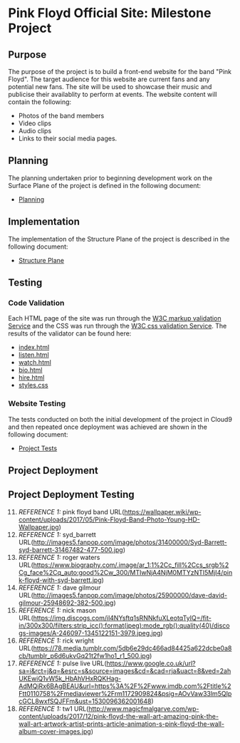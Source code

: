 # Pink Floyd Official Site: Milestone Project 

## Purpose

The purpose of the project is to build a front-end website for the band "Pink Floyd". The target audience for this website are current fans and any potential new fans. The site will be used to showcase their music and publicise their availablity to perform at events. The website content will contain the following:

* Photos of the band members
* Video clips
* Audio clips
* Links to their social media pages.


## Planning

The planning undertaken prior to beginning development work on the Surface Plane of the project is defined in the following document: 

* [Planning](supporting_documents/pf_project_planning.pdf)


## Implementation

The implementation of the Structure Plane of the project is described in the following document:

* [Structure Plane](supporting_documents/project_implementation.pdf)


## Testing

### Code Validation 
Each HTML page of the site was run through the [W3C markup validation Service](https://validator.w3.org/) and the CSS was run through the [W3C css validation Service](https://jigsaw.w3.org/css-validator/). The results of the validator can be found here:

* [index.html](supporting_documents/index_page_w3c_check.pdf)
* [listen.html](supporting_documents/listen_page_w3c_check.pdf)
* [watch.html](supporting_documents/watch_page_w3c_check.pdf)
* [bio.html](supporting_documents/bio_page_w3c_check.pdf)
* [hire.html](supporting_documents/hire_page_w3c_check.pdf)
* [styles.css](supporting_documents/w3c_css_validator_results.pdf)

### Website Testing
The tests conducted on both the initial development of the project in Cloud9 and then repeated once deployment was achieved are shown in the following document:

* [Project Tests](supporting_documents/project_testing.pdf)


## Project Deployment

## Project Deployment Testing


11. *REFERENCE 1:* pink floyd band URL(https://wallpaper.wiki/wp-content/uploads/2017/05/Pink-Floyd-Band-Photo-Young-HD-Wallpaper.jpg)
12. *REFERENCE 1:* syd_barrett  URL(http://images5.fanpop.com/image/photos/31400000/Syd-Barrett-syd-barrett-31467482-477-500.jpg)
13. *REFERENCE 1:* roger waters URL(https://www.biography.com/.image/ar_1:1%2Cc_fill%2Ccs_srgb%2Cg_face%2Cq_auto:good%2Cw_300/MTIwNjA4NjM0MTYzNTI5MjI4/pink-floyd-with-syd-barrett.jpg)
14. *REFERENCE 1:* dave gilmour URL(http://images5.fanpop.com/image/photos/25900000/dave-david-gilmour-25948692-382-500.jpg)
15. *REFERENCE 1:* nick mason URL(https://img.discogs.com/il4NYsftq1sRNNkfuXLeotqTyIQ=/fit-in/300x300/filters:strip_icc():format(jpeg):mode_rgb():quality(40)/discogs-images/A-246097-1345122151-3979.jpeg.jpg)
16. *REFERENCE 1:* rick wright URL(https://78.media.tumblr.com/5db6e29dc466ad84425a622dcbe0a8cb/tumblr_p6d6ukvGq21t2fw1ho1_r1_500.jpg)
17. *REFERENCE 1:* pulse live URL(https://www.google.co.uk/url?sa=i&rct=j&q=&esrc=s&source=images&cd=&cad=rja&uact=8&ved=2ahUKEwiQ1vW5k_HbAhVHxRQKHag-AdMQjRx6BAgBEAU&url=https%3A%2F%2Fwww.imdb.com%2Ftitle%2Ftt0110758%2Fmediaviewer%2Frm1172909824&psig=AOvVaw33lm5QIpcGCL8wxfSQJFFm&ust=1530096362001648)
18. *REFERENCE 1:* tw1 URL(http://www.magicfmalgarve.com/wp-content/uploads/2017/12/pink-floyd-the-wall-art-amazing-pink-the-wall-art-artwork-artist-prints-article-animation-s-pink-floyd-the-wall-album-cover-images.jpg)

